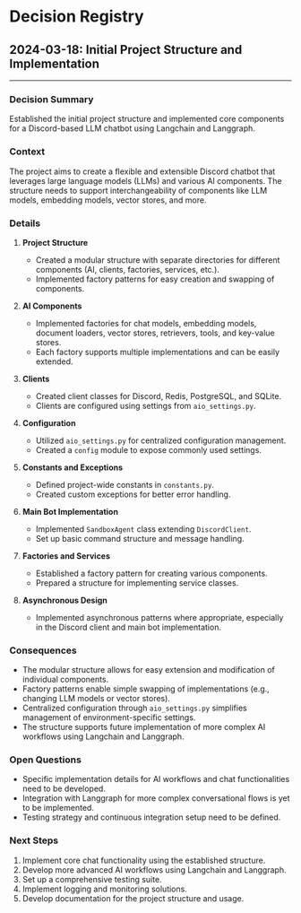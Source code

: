 # Decision Registry

## 2024-03-18: Initial Project Structure and Implementation

---

### Decision Summary
Established the initial project structure and implemented core components for a Discord-based LLM chatbot using Langchain and Langgraph.

### Context
The project aims to create a flexible and extensible Discord chatbot that leverages large language models (LLMs) and various AI components. The structure needs to support interchangeability of components like LLM models, embedding models, vector stores, and more.

### Details

1. **Project Structure**
   - Created a modular structure with separate directories for different components (AI, clients, factories, services, etc.).
   - Implemented factory patterns for easy creation and swapping of components.

2. **AI Components**
   - Implemented factories for chat models, embedding models, document loaders, vector stores, retrievers, tools, and key-value stores.
   - Each factory supports multiple implementations and can be easily extended.

3. **Clients**
   - Created client classes for Discord, Redis, PostgreSQL, and SQLite.
   - Clients are configured using settings from `aio_settings.py`.

4. **Configuration**
   - Utilized `aio_settings.py` for centralized configuration management.
   - Created a `config` module to expose commonly used settings.

5. **Constants and Exceptions**
   - Defined project-wide constants in `constants.py`.
   - Created custom exceptions for better error handling.

6. **Main Bot Implementation**
   - Implemented `SandboxAgent` class extending `DiscordClient`.
   - Set up basic command structure and message handling.

7. **Factories and Services**
   - Established a factory pattern for creating various components.
   - Prepared a structure for implementing service classes.

8. **Asynchronous Design**
   - Implemented asynchronous patterns where appropriate, especially in the Discord client and main bot implementation.

### Consequences
- The modular structure allows for easy extension and modification of individual components.
- Factory patterns enable simple swapping of implementations (e.g., changing LLM models or vector stores).
- Centralized configuration through `aio_settings.py` simplifies management of environment-specific settings.
- The structure supports future implementation of more complex AI workflows using Langchain and Langgraph.

### Open Questions
- Specific implementation details for AI workflows and chat functionalities need to be developed.
- Integration with Langgraph for more complex conversational flows is yet to be implemented.
- Testing strategy and continuous integration setup need to be defined.

### Next Steps
1. Implement core chat functionality using the established structure.
2. Develop more advanced AI workflows using Langchain and Langgraph.
3. Set up a comprehensive testing suite.
4. Implement logging and monitoring solutions.
5. Develop documentation for the project structure and usage.
